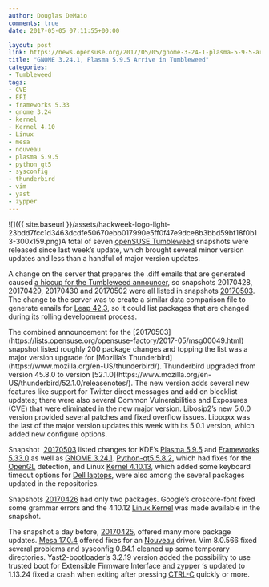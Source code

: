 ```yaml
---
author: Douglas DeMaio
comments: true
date: 2017-05-05 07:11:55+00:00

layout: post
link: https://news.opensuse.org/2017/05/05/gnome-3-24-1-plasma-5-9-5-arrive-in-tumbleweed/
title: "GNOME 3.24.1, Plasma 5.9.5 Arrive in Tumbleweed"
categories:
- Tumbleweed
tags:
- CVE
- EFI
- frameworks 5.33
- gnome 3.24
- kernel
- Kernel 4.10
- Linux
- mesa
- nouveau
- plasma 5.9.5
- python qt5
- sysconfig
- thunderbird
- vim
- yast
- zypper
---
```

![]({{ site.baseurl }}/assets/hackweek-logo-light-23bdd7fcc1d3463dcdfe50670ebb017990e5ff0f47e9dce8b3bbd59bf18f0b13-300x159.png)A total of seven [openSUSE Tumbleweed](https://en.opensuse.org/Portal:Tumbleweed) snapshots were released since last week’s update, which brought several minor version updates and less than a handful of major version updates.

A change on the server that prepares the .diff emails that are generated caused [a hiccup for the Tumbleweed announcer](https://lists.opensuse.org/opensuse-factory/2017-05/msg00035.html), so snapshots 20170428, 20170429, 20170430 and 20170502 were all listed in snapshots [20170503](https://lists.opensuse.org/opensuse-factory/2017-05/msg00049.html). The change to the server was to create a similar data comparison file to generate emails for [Leap 42.3](https://en.opensuse.org/Portal:42.3), so it could list packages that are changed during its rolling development process.

<!-- more -->The combined announcement for the [20170503](https://lists.opensuse.org/opensuse-factory/2017-05/msg00049.html) snapshot listed roughly 200 package changes and topping the list was a major version upgrade for [Mozilla’s Thunderbird](https://www.mozilla.org/en-US/thunderbird/). Thunderbird upgraded from version 45.8.0 to version [52.1.0](https://www.mozilla.org/en-US/thunderbird/52.1.0/releasenotes/). The new version adds several new features like support for Twitter direct messages and add on blocklist updates; there were also several Common Vulnerabilities and Exposures (CVE) that were eliminated in the new major version. Libosip2’s new 5.0.0 version provided several patches and fixed overflow issues. Libpqxx was the last of the major version updates this week with its 5.0.1 version, which added new configure options.

Snapshot  [20170503](https://lists.opensuse.org/opensuse-factory/2017-05/msg00049.html) listed changes for KDE’s [Plasma 5.9.5](https://www.kde.org/announcements/plasma-5.9.5.php) and [Frameworks 5.33.0](https://www.kde.org/announcements/kde-frameworks-5.33.0.php) as well as [GNOME 3.24.1](https://www.gnome.org/news/2017/03/gnome-3-24-released/). [Python-qt5 5.8.2](https://pypi.python.org/pypi/PyQt5/5.8.2), which had fixes for the [OpenGL](https://www.opengl.org/) detection, and Linux [Kernel 4.10.13](https://lkml.org/lkml/2017/4/27/154), which added some keyboard timeout options for [Dell laptops](http://www.dell.com/), were also among the several packages updated in the repositories.

Snapshots [20170426](https://lists.opensuse.org/opensuse-factory/2017-04/msg00994.html) had only two packages. Google’s croscore-font fixed some grammar errors and the 4.10.12 [Linux Kernel](https://www.kernel.org/) was made available in the snapshot.

The snapshot a day before, [20170425](https://lists.opensuse.org/opensuse-factory/2017-04/msg00981.html), offered many more package updates. [Mesa 17.0.4](https://www.mesa3d.org/relnotes/17.0.4.html) offered fixes for an [Nouveau](https://nouveau.freedesktop.org/) driver. Vim 8.0.566 fixed several problems and sysconfig 0.84.1 cleaned up some temporary directories. Yast2-bootloader’s 3.2.19 version added the possibility to use trusted boot for Extensible Firmware Interface and zypper ‘s updated to 1.13.24 fixed a crash when exiting after pressing [CTRL-C](https://en.wikipedia.org/wiki/Control-C) quickly or more.		
